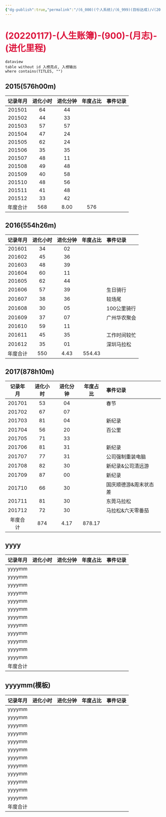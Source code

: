 ```yaml
---
{"dg-publish":true,"permalink":"/(6_000)(个人系统)/(6_999)(目标达成)/√(20220117)-(人生账簿)-(900)-(月志)-(进化里程)/"}
---
```



# <font color=#DC143C>(20220117)-(人生账簿)-(900)-(月志)-(进化里程)</font>

```
dataview
table without id 入榜亮点, 入榜输出
where contains(TITLES, "")
```


## 2015(576h00m)
| 记录年月 | 进化小时 | 进化分钟 | 年度占比 | 事件记录 |
|:--------:|:--------:|:--------:|:--------:|:--------:|
|  201501  |    64    |    44    |          |          |
|  201502  |    44    |    33    |          |          |
|  201503  |    57    |    57    |          |          |
|  201504  |    47    |    24    |          |          |
|  201505  |    62    |    24    |          |          |
|  201506  |    35    |    35    |          |          |
|  201507  |    48    |    11    |          |          |
|  201508  |    49    |    48    |          |          |
|  201509  |    40    |    58    |          |          |
|  201510  |    48    |    56    |          |          |
|  201511  |    41    |    48    |          |          |
|  201512  |    33    |    42    |          |          |
| 年度合计 |   568    |   8.00   |   576    |          |
<!-- TBLFM: @>$2=sum(@2$2..@13$2) -->
<!-- TBLFM: @>$3=(sum(@2$3..@13$3)/60);%.2f -->
<!-- TBLFM: @>$4=(@>$2+@>$3) -->

## 2016(554h26m)
| 记录年月 | 进化小时 | 进化分钟 | 年度占比 | 事件记录     |
|:--------:|:--------:|:--------:|:--------:|:------------ |
|  201601  |    34    |    02    |          |              |
|  201602  |    45    |    36    |          |              |
|  201603  |    48    |    39    |          |              |
|  201604  |    60    |    11    |          |              |
|  201605  |    62    |    44    |          |              |
|  201606  |    57    |    39    |          | 生日骑行      |
|  201607  |    38    |    36    |          | 较场尾        |
|  201608  |    30    |    05    |          | 100公里骑行   |
|  201609  |    37    |    07    |          | 广州华农聚会  |
|  201610  |    59    |    11    |          |              |
|  201611  |    45    |    35    |          | 工作时间较忙  |
|  201612  |    35    |    01    |          | 深圳马拉松    |
| 年度合计 |   550    |   4.43   |  554.43  |               |
<!-- TBLFM: @>$2=sum(@2$2..@13$2) -->
<!-- TBLFM: @>$3=(sum(@2$3..@13$3)/60);%.2f -->
<!-- TBLFM: @>$4=(@>$2+@>$3) -->

## 2017(878h10m)
| 记录年月 | 进化小时 | 进化分钟 | 年度占比 | 事件记录              |
|:--------:|:--------:|:--------:|:--------:|:--------------------- |
|  201701  |    53    |    04    |          | 春节                  |
|  201702  |    67    |    07    |          |                       |
|  201703  |    81    |    04    |          | 新纪录                |
|  201704  |    56    |    20    |          | 百公里                |
|  201705  |    71    |    33    |          |                       |
|  201706  |    81    |    31    |          | 新纪录                |
|  201707  |    77    |    31    |          | 公司强制重装电脑      |
|  201708  |    82    |    30    |          | 新纪录&公司清远游     |
|  201709  |    87    |    00    |          | 新纪录                |
|  201710  |    66    |    30    |          | 国庆顺德游&周末状态差 |
|  201711  |    81    |    30    |          | 东莞马拉松            |
|  201712  |    72    |    30    |          | 马拉松&六天零番茄     |
| 年度合计 |   874    |   4.17   |  878.17  |                       |
<!-- TBLFM: @>$2=sum(@2$2..@13$2) -->
<!-- TBLFM: @>$3=(sum(@2$3..@13$3)/60);%.2f -->
<!-- TBLFM: @>$4=(@>$2+@>$3) -->

## yyyy
| 记录年月 | 进化小时 | 进化分钟 | 年度占比 | 事件记录 |
|:--------:|:--------:|:--------:|:--------:|:--------:|
|  yyyymm  |        |        |          |          |
|  yyyymm  |        |        |          |          |
|  yyyymm  |        |        |          |          |
|  yyyymm  |        |        |          |          |
|  yyyymm  |        |        |          |          |
|  yyyymm  |        |        |          |          |
|  yyyymm  |        |        |          |          |
|  yyyymm  |        |        |          |          |
|  yyyymm  |        |        |          |          |
|  yyyymm  |        |        |          |          |
|  yyyymm  |        |        |          |          |
|  yyyymm  |        |        |          |          |
| 年度合计 |         |        |          |          |
<!-- TBLFM: @>$2=sum(@2$2..@13$2) -->
<!-- TBLFM: @>$3=(sum(@2$3..@13$3)/60);%.2f -->
<!-- TBLFM: @>$4=(@>$2+@>$3) -->

## yyyymm(模板)
| 记录年月 | 进化小时 | 进化分钟 | 年度占比 | 事件记录 |
|:--------:|:--------:|:--------:|:--------:|:--------:|
|  yyyymm  |        |        |          |          |
|  yyyymm  |        |        |          |          |
|  yyyymm  |        |        |          |          |
|  yyyymm  |        |        |          |          |
|  yyyymm  |        |        |          |          |
|  yyyymm  |        |        |          |          |
|  yyyymm  |        |        |          |          |
|  yyyymm  |        |        |          |          |
|  yyyymm  |        |        |          |          |
|  yyyymm  |        |        |          |          |
|  yyyymm  |        |        |          |          |
|  yyyymm  |        |        |          |          |
| 年度合计 |         |        |          |          |
<!-- TBLFM: @>$2=sum(@2$2..@13$2) -->
<!-- TBLFM: @>$3=(sum(@2$3..@13$3)/60);%.2f -->
<!-- TBLFM: @>$4=(@>$2+@>$3) -->